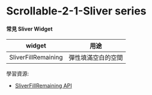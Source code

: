 # Scrollable-2-1-Sliver series


#### 常見 Sliver Widget

| widget                 | 用途                |
|-----------------------|-------------------|
| SliverFillRemaining              | 彈性填滿空白的空間   |


學習資源:
- [SliverFillRemaining API](https://api.flutter.dev/flutter/widgets/SliverFillRemaining-class.html)
